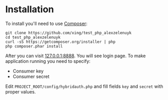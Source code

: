 # Installation
To install you'll need to use [Composer](http://getcomposer.org/):
```
git clone https://github.com/xing/test_php_alexzelenuyk
cd test_php_alexzelenuyk
curl -sS https://getcomposer.org/installer | php
php composer.phar install
```
After you can visit [127.0.0.1:8888](http://127.0.0.1:8888).
You will see login page.
To make application running you need to specify:
 - Consumer key 
 - Consumer secret

Edit `PROJECT_ROOT/config/hybridauth.php` and fill fields `key` and `secret` with proper values.
